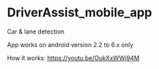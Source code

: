 # DriverAssist_mobile_app
Car &amp; lane detection

App works on android version 2.2 to 6.x only

How it works:
https://youtu.be/OukXxWWj94M
